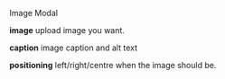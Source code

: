 Image Modal

**image** upload image you want.

**caption** image caption and alt text

**positioning** left/right/centre when the image should be.
